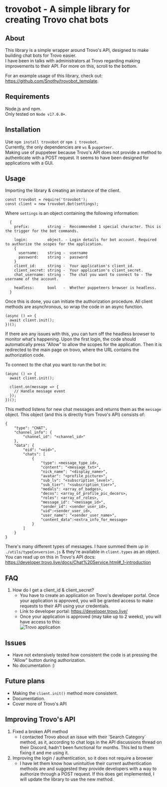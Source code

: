 # trovobot - A simple library for creating Trovo chat bots

## About
This library is a simple wrapper around Trovo's API, designed to make building chat bots for Trovo easier. <br />
I have been in talks with administrators at Trovo regarding making improvements to their API. For more on this, scroll to the bottom.

For an example usage of this library, check out: https://github.com/Snothy/trovobot_template.

## Requirements
Node.js and npm. <br />
Only tested on `Node v17.0.0+`. <br />

## Installation
Use `npm install trovobot` or `npm i trovobot`. <br />
Currently, the only dependencies are `ws` & `puppeteer`. <br />
Making use of puppeteer because Trovo's API does not provide a method to authenticate with a POST request. It seems to have been designed for applications with a GUI.

## Usage
Importing the library & creating an instance of the client.
```
const trovobot = require('trovobot');
const client = new trovobot.Bot(settings);
```
Where `settings` is an object containing the following information: 
```
  {
    prefix:        string -  Reccommended 1 special character. This is the trigger for the bot commands.

    login:         object. - Login details for bot account. Required to authorize the scopes for the application.
    {
      username:    string -  username
      password:    string -  password
    }
    client_id:     string -  Your application's client_id.
    client_secret: string -  Your application's client_secret.
    chat_username: string -  The chat you want to connect to - The username of the account.

    headless:      bool   -  Whether puppeteers browser is headless.
  }
```
Once this is done, you can initiate the authorization procedure. All client methods are asynchronous, so wrap the code in an async function.
```
(async () => {
  await client.init();
})();
```
If there are any issues with this, you can turn off the headless browser to monitor what's happening. Upon the first login, the code should automatically press "Allow" to allow the scopes for the application. Then it is redirected to the main page on trovo, where the URL contains the authorization code.

To connect to the chat you want to run the bot in:
```
(async () => {
  await client.init();

  client.on(message => {
    // Handle message event
  });
})();
```
This method listens for new chat messages and returns them as the `message` object. This object (and this is directly from Trovo's API) consists of:
```
{
    "type": "CHAT",
    "channel_info": {
        "channel_id": "<channel_id>"
    },
    "data": {
        "eid": "<eid>",
        "chats": [
            {
                "type": <message_type_id>,
                "content": "<message_txt>",
                "nick_name": "<display_name>",
                "avatar": "<profile_picture>",
                "sub_lv": "<subscription_level>",
                "sub_tier": "<subscription_tier>",
                "medals": <array_of_badges>,
                "decos": <array_of_profile_pic_decors>,
                "roles": <array_of_roles>,
                "message_id": "<message_id>",
                "sender_id": <sender_user_id>,
                "uid":<sender_user_id>,
                "user_name": "<sender_user_name>",
                "content_data":<extra_info_for_message>
            }
        ]
    }
}
```
There's many different types of messages. I have summed them up in `./utils/typeConversion.js` & they're available in `client.types` as an object. <br /> 
You can read up on this in Trovo's API docs: https://developer.trovo.live/docs/Chat%20Service.html#_1-introduction

## FAQ
1. How do I get a client_id & client_secret?
   - You have to create an application on Trovo's developer portal. Once your application is approved, you will be granted access to make requests to their API using your credentials.
   - Link to developer portal: https://developer.trovo.live/
   - Once your application is approved (may take up to 2 weeks), you will have access to this: <br />
   ![Trovo application]([http://url/to/img.png](https://imgur.com/a/kRYQH9X))

## Issues
 - Have not extensively tested how consistent the code is at pressing the "Allow" button during authorization.
 - No documentation :)

## Future plans 
 - Making the `client.init()` method more consistent.
 - Documentation.
 - Cover more of Trovo's API

## Improving Trovo's API
1. Fixed a broken API method
   - I contacted Trovo about an issue with their 'Search Category` method, as it, according to chat logs in the API discussions thread on their Discord, hadn't been functional for months. This led to them fixing it and me using it.
2. Improving the login / authentication, so it does not require a browser
   - I have let them know how unintuitive their current authentication methods are and suggested they provide developers with a way to authorize through a POST request. If this does get implemented, I will update the library to use the new method.

